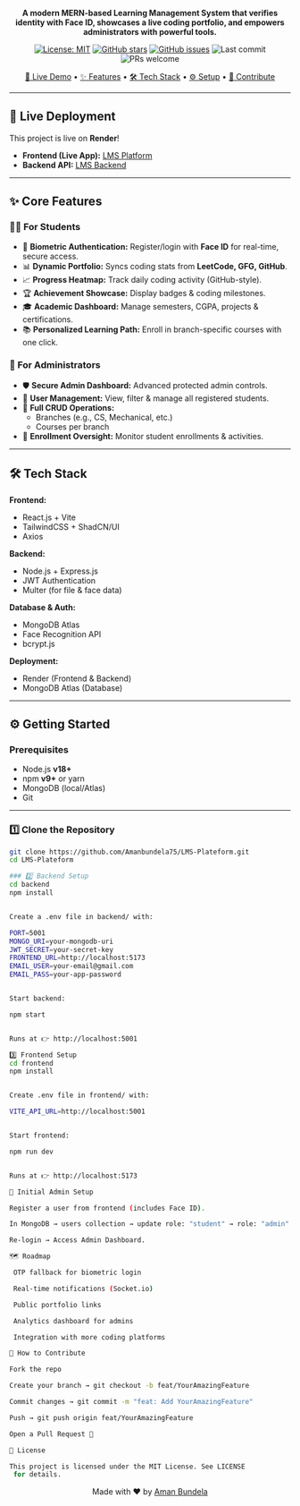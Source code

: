 <p align="center">
  <b>A modern MERN-based Learning Management System that verifies identity with Face ID, showcases a live coding portfolio, and empowers administrators with powerful tools.</b>
</p>

<p align="center">
  <a href="https://opensource.org/licenses/MIT"><img src="https://img.shields.io/badge/License-MIT-0284C7.svg?style=flat-square" alt="License: MIT"/></a>
  <a href="https://github.com/Amanbundela75/LMS-Plateform/stargazers"><img src="https://img.shields.io/github/stars/Amanbundela75/LMS-Plateform.svg?style=flat-square&color=10B981" alt="GitHub stars"/></a>
  <a href="https://github.com/Amanbundela75/LMS-Plateform/issues"><img src="https://img.shields.io/github/issues/Amanbundela75/LMS-Plateform.svg?style=flat-square&color=F59E0B" alt="GitHub issues"/></a>
  <img src="https://img.shields.io/github/last-commit/Amanbundela75/LMS-Plateform?style=flat-square&color=6366F1" alt="Last commit"/>
  <img src="https://img.shields.io/badge/PRs-welcome-22C55E.svg?style=flat-square" alt="PRs welcome"/>
</p>

<p align="center">
  <a href="#-live-deployment">🚀 Live Demo</a> •
  <a href="#-core-features">✨ Features</a> •
  <a href="#-tech-stack">🛠️ Tech Stack</a> •
  <a href="#-getting-started">⚙️ Setup</a> •
  <a href="#-how-to-contribute">🤝 Contribute</a>
</p>

---

## 🚀 Live Deployment
This project is live on **Render**!  

- **Frontend (Live App):** [LMS Platform](https://lms-plateform-1.onrender.com)  
- **Backend API:** [LMS Backend](https://lms-backend.onrender.com)  

---

## ✨ Core Features  

### 👨‍🎓 For Students
- 🔐 **Biometric Authentication:** Register/login with **Face ID** for real-time, secure access.  
- 📊 **Dynamic Portfolio:** Syncs coding stats from **LeetCode, GFG, GitHub**.  
- 📈 **Progress Heatmap:** Track daily coding activity (GitHub-style).  
- 🏆 **Achievement Showcase:** Display badges & coding milestones.  
- 🎓 **Academic Dashboard:** Manage semesters, CGPA, projects & certifications.  
- 📚 **Personalized Learning Path:** Enroll in branch-specific courses with one click.  

### 👮 For Administrators
- 🛡️ **Secure Admin Dashboard:** Advanced protected admin controls.  
- 👥 **User Management:** View, filter & manage all registered students.  
- 🔧 **Full CRUD Operations:**  
  - Branches (e.g., CS, Mechanical, etc.)  
  - Courses per branch  
- 👀 **Enrollment Oversight:** Monitor student enrollments & activities.  

---

## 🛠️ Tech Stack

**Frontend:**  
- React.js + Vite  
- TailwindCSS + ShadCN/UI  
- Axios  

**Backend:**  
- Node.js + Express.js  
- JWT Authentication  
- Multer (for file & face data)  

**Database & Auth:**  
- MongoDB Atlas  
- Face Recognition API  
- bcrypt.js  

**Deployment:**  
- Render (Frontend & Backend)  
- MongoDB Atlas (Database)  

---

## ⚙️ Getting Started  

### Prerequisites  
- Node.js **v18+**  
- npm **v9+** or yarn  
- MongoDB (local/Atlas)  
- Git  

---

### 1️⃣ Clone the Repository  
```bash
git clone https://github.com/Amanbundela75/LMS-Plateform.git
cd LMS-Plateform

### 2️⃣ Backend Setup
cd backend
npm install


Create a .env file in backend/ with:

PORT=5001
MONGO_URI=your-mongodb-uri
JWT_SECRET=your-secret-key
FRONTEND_URL=http://localhost:5173
EMAIL_USER=your-email@gmail.com
EMAIL_PASS=your-app-password


Start backend:

npm start


Runs at 👉 http://localhost:5001

3️⃣ Frontend Setup
cd frontend
npm install


Create .env file in frontend/ with:

VITE_API_URL=http://localhost:5001


Start frontend:

npm run dev


Runs at 👉 http://localhost:5173

🔑 Initial Admin Setup

Register a user from frontend (includes Face ID).

In MongoDB → users collection → update role: "student" → role: "admin".

Re-login → Access Admin Dashboard.

🗺️ Roadmap

 OTP fallback for biometric login

 Real-time notifications (Socket.io)

 Public portfolio links

 Analytics dashboard for admins

 Integration with more coding platforms

🤝 How to Contribute

Fork the repo

Create your branch → git checkout -b feat/YourAmazingFeature

Commit changes → git commit -m "feat: Add YourAmazingFeature"

Push → git push origin feat/YourAmazingFeature

Open a Pull Request 🎉

📝 License

This project is licensed under the MIT License. See LICENSE
 for details.

``` 

<p align="center"> Made with ❤️ by <a href="https://github.com/Amanbundela75">Aman Bundela</a> </p> 
